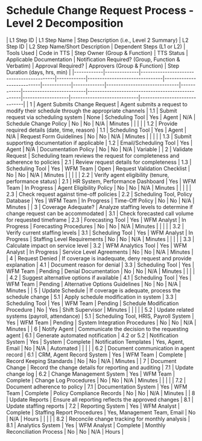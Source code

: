 # Schedule Change Request Process - Level 2 Decomposition

<div class="table-wrapper" markdown="block">
| L1 Step ID | L1 Step Name | Step Description (i.e., Level 2 Summary) | L2 Step ID | L2 Step Name/Short Description | Dependent Steps (L1 or L2) | Tools Used | Code in TTS | Step Owner (Group & Function) | TTS Status | Applicable Documentation | Notification Required? (Group, Function & Verbatim) | Approval Required? | Approvers (Group & Function) | Step Duration (days, hrs, min) |
|------------|--------------|------------------------------------------|------------|-------------------------------|---------------------------|------------|-------------|------------------------------|------------|--------------------------|--------------------------------------------------|-------------------|----------------------------|------------------------------|
| 1 | Agent Submits Change Request | Agent submits a request to modify their schedule through the appropriate channels | 1.1 | Submit request via scheduling system | None | Scheduling Tool | Yes | Agent | N/A | Schedule Change Policy | No | No | N/A | Minutes |
| | | | 1.2 | Provide required details (date, time, reason) | 1.1 | Scheduling Tool | Yes | Agent | N/A | Request Form Guidelines | No | No | N/A | Minutes |
| | | | 1.3 | Submit supporting documentation if applicable | 1.2 | Email/Scheduling Tool | Yes | Agent | N/A | Documentation Policy | No | No | N/A | Variable |
| 2 | Validate Request | Scheduling team reviews the request for completeness and adherence to policies | 2.1 | Review request details for completeness | 1.3 | Scheduling Tool | Yes | WFM Team | Open | Request Validation Checklist | No | No | N/A | Minutes |
| | | | 2.2 | Verify agent eligibility (tenure, performance status) | 2.1 | HR System, Performance Dashboard | Yes | WFM Team | In Progress | Agent Eligibility Policy | No | No | N/A | Minutes |
| | | | 2.3 | Check request against time-off policies | 2.2 | Scheduling Tool, Policy Database | Yes | WFM Team | In Progress | Time-Off Policy | No | No | N/A | Minutes |
| 3 | Coverage Adequate? | Analyze staffing levels to determine if change request can be accommodated | 3.1 | Check forecasted call volume for requested timeframe | 2.3 | Forecasting Tool | Yes | WFM Analyst | In Progress | Forecasting Procedures | No | No | N/A | Minutes |
| | | | 3.2 | Verify current staffing levels | 3.1 | Scheduling Tool | Yes | WFM Analyst | In Progress | Staffing Level Requirements | No | No | N/A | Minutes |
| | | | 3.3 | Calculate impact on service level | 3.2 | WFM Analytics Tool | Yes | WFM Analyst | In Progress | Service Level Agreements | No | No | N/A | Minutes |
| 4 | Request Denied | If coverage is inadequate, deny request and provide explanation | 4.1 | Document reason for denial | 3.3 | Scheduling Tool | Yes | WFM Team | Pending | Denial Documentation | No | No | N/A | Minutes |
| | | | 4.2 | Suggest alternative options if available | 4.1 | Scheduling Tool | Yes | WFM Team | Pending | Alternative Options Guidelines | No | No | N/A | Minutes |
| 5 | Update Schedule | If coverage is adequate, process the schedule change | 5.1 | Apply schedule modification in system | 3.3 | Scheduling Tool | Yes | WFM Team | Pending | Schedule Modification Procedure | No | Yes | Shift Supervisor | Minutes |
| | | | 5.2 | Update related systems (payroll, attendance) | 5.1 | Scheduling Tool, HRIS, Payroll System | Yes | WFM Team | Pending | System Integration Procedures | No | No | N/A | Minutes |
| 6 | Notify Agent | Communicate the decision to the requesting agent | 6.1 | Generate automated notification | 4.2 or 5.2 | Notification System | Yes | System | Complete | Notification Templates | Yes, Agent, Email | No | N/A | Automated |
| | | | 6.2 | Document communication in agent record | 6.1 | CRM, Agent Record System | Yes | WFM Team | Complete | Record Keeping Standards | No | No | N/A | Minutes |
| 7 | Document Change | Record the change details for reporting and auditing | 7.1 | Update change log | 6.2 | Change Management System | Yes | WFM Team | Complete | Change Log Procedures | No | No | N/A | Minutes |
| | | | 7.2 | Document adherence to policy | 7.1 | Documentation System | Yes | WFM Team | Complete | Policy Compliance Records | No | No | N/A | Minutes |
| 8 | Update Reports | Ensure all reporting reflects the approved changes | 8.1 | Update staffing reports | 7.2 | Reporting System | Yes | WFM Analyst | Complete | Staffing Report Procedures | Yes, Management Team, Email | No | N/A | Hours |
| | | | 8.2 | Reconcile change tracking for monthly analysis | 8.1 | Analytics System | Yes | WFM Analyst | Complete | Monthly Reconciliation Process | No | No | N/A | Hours |
</div>